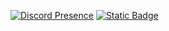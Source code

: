 [![Discord Presence](https://lanyard.cnrad.dev/api/771652579897245708)](https://discord.com/users/771652579897245708)
[![Static Badge](https://img.shields.io/badge/:badgeContent)](https://img.shields.io/badge/Country-Turkey-red)
